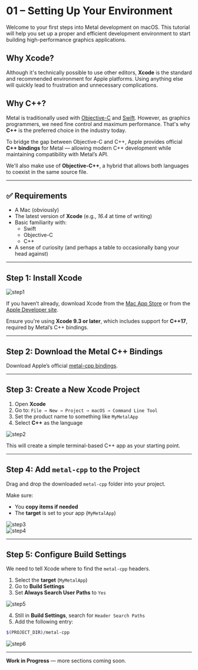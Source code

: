 # 01 – Setting Up Your Environment

Welcome to your first steps into Metal development on macOS. This tutorial will help you set up a proper and efficient development environment to start building high-performance graphics applications.

## Why Xcode?

Although it's technically possible to use other editors, **Xcode** is the standard and recommended environment for Apple platforms. Using anything else will quickly lead to frustration and unnecessary complications.

## Why C++?

Metal is traditionally used with [Objective-C](https://en.wikipedia.org/wiki/Objective-C) and [Swift](https://en.wikipedia.org/wiki/Swift_(programming_language)). However, as graphics programmers, we need fine control and maximum performance. That's why **C++** is the preferred choice in the industry today.

To bridge the gap between Objective-C and C++, Apple provides official **C++ bindings** for Metal — allowing modern C++ development while maintaining compatibility with Metal’s API.

We'll also make use of **Objective-C++**, a hybrid that allows both languages to coexist in the same source file.

---

## ✅ Requirements

- A Mac (obviously)
- The latest version of **Xcode** (e.g., _16.4_ at time of writing)
- Basic familiarity with:
  - Swift
  - Objective-C
  - C++
- A sense of curiosity (and perhaps a table to occasionally bang your head against)

---

## Step 1: Install Xcode

![step1](step1.png)

If you haven’t already, download Xcode from the [Mac App Store](https://apps.apple.com/us/app/xcode/id497799835) or from the [Apple Developer site](https://developer.apple.com/xcode/).

Ensure you're using **Xcode 9.3 or later**, which includes support for **C++17**, required by Metal’s C++ bindings.

---

## Step 2: Download the Metal C++ Bindings

Download Apple’s official [metal-cpp bindings](https://developer.apple.com/metal/cpp/).

---

## Step 3: Create a New Xcode Project

1. Open **Xcode**
2. Go to: `File → New → Project → macOS → Command Line Tool`
3. Set the product name to something like `MyMetalApp`
4. Select **C++** as the language

![step2](step2.png)

This will create a simple terminal-based C++ app as your starting point.

---

## Step 4: Add `metal-cpp` to the Project

Drag and drop the downloaded `metal-cpp` folder into your project.

Make sure:
- You **copy items if needed**
- The **target** is set to your app (`MyMetalApp`)

![step3](step4.png)  
![step4](step3.png)

---

## Step 5: Configure Build Settings

We need to tell Xcode where to find the `metal-cpp` headers.

1. Select the **target** (`MyMetalApp`)
2. Go to **Build Settings**
3. Set **Always Search User Paths** to `Yes`

![step5](step5.png)

4. Still in **Build Settings**, search for `Header Search Paths`
5. Add the following entry:
```bash
$(PROJECT_DIR)/metal-cpp
```

![step6](step6.png)

---

**Work in Progress** — more sections coming soon.

